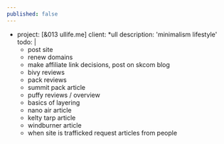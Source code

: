 ```yaml
---
published: false
---
```

  - project:      [&013 ullife.me]
    client:       *ull
    description:  'minimalism lifestyle'
    todo: |
      - post site  
      - renew domains  
      - make affiliate link decisions, post on skcom blog  
      - bivy reviews  
      - pack reviews  
      - summit pack article  
      - puffy reviews / overview  
      - basics of layering  
      - nano air article  
      - kelty tarp article  
      - windburner article  
      - when site is trafficked request articles from people    